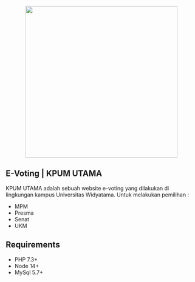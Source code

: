 <p align="center"><a href="#" target="_blank"><img src="https://raw.githubusercontent.com/alifnuryana/kpum2021/master/public/img/logo.png" width="400"></a></p>

## E-Voting | KPUM UTAMA

KPUM UTAMA adalah sebuah website e-voting yang dilakukan di lingkungan kampus Universitas Widyatama.
Untuk melakukan pemilihan :
- MPM
- Presma
- Senat
- UKM

## Requirements

- PHP 7.3+
- Node 14+
- MySql 5.7+
